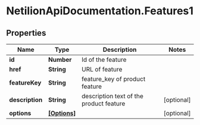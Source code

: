 # NetilionApiDocumentation.Features1

## Properties
Name | Type | Description | Notes
------------ | ------------- | ------------- | -------------
**id** | **Number** | Id of the feature | 
**href** | **String** | URL of feature | 
**featureKey** | **String** | feature_key of product feature | 
**description** | **String** | description text of the product feature | [optional] 
**options** | [**[Options]**](Options.md) |  | [optional] 


